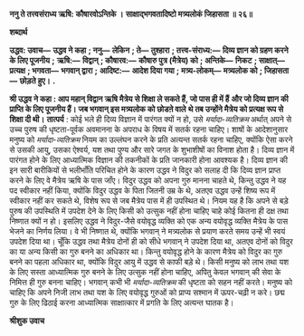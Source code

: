 **ननु ते तत्त्वसंराध्य ऋषि: कौषारवोऽन्तिके ।** **साक्षाद्भगवतादिष्टो मत्र्यलोकं जिहासता ॥ २६॥** 

**शब्दार्थ** 

**उद्धव: उवाच—** **उद्धव ने कहा** **; ननु—** **लेकिन** **; ते—** **तुश्हारा** **; तत्त्व-संराध्य:—** **दिव्य ज्ञान को ग्रहण करने के लिए पूजनीय** **;** **ऋषि:—** **विद्वान्** **; कौषारव:—** **कौषारु पुत्र (मैत्रेय) को** **; अन्तिके—** **निकट** **; साक्षात्—** **प्रत्यक्ष** **; भगवता—** **भगवान् द्वारा** **;** **आदिष्ट:—** **आदेश दिया गया** **; मत्र्य-लोकम्—** **मत्र्यलोक को** **; जिहासता—** **छोड़ते हुए।** **.** 

**श्री उद्धव ने कहा : आप महान् विद्वान ऋषि मैत्रेय से शिक्षा ले सकते हैं, जो पास ही में हैं** **और जो दिव्य ज्ञान की प्राप्ति के लिए पूजनीय हैं। जब भगवान् इस मत्र्यलोक को छोडऩे वाले** **थे तब उन्होंने मैत्रेय को प्रत्यक्ष रूप से शिक्षा दी थी।** **तात्पर्य** : कोई भले ही दिव्य विज्ञान में पारंगत क्यों न हो, उसे *मर्यादा-व्यतिक्रम* अर्थात् अपने से उच्च पुरुष की धृष्टता-पूर्वक अवमानना के अपराध के विषय में सतर्क रहना चाहिए। शाषों के आदेशानुसार मनुष्य को *मर्यादा-व्यतिक्रम* नियम का उल्लंघन करने के प्रति अत्यन्त सतर्क रहना चाहिए, क्योंकि ऐसा करने से उसकी आयु, उसका ऐश्वर्य, यश तथा पुण्य और सारे जगत के शुभाशीषों का विनाश होता है। दिव्य ज्ञान में पारंगत होने के लिए आध्यात्मिक विज्ञान की तकनीकों के प्रति जानकारी होना आवश्यक है। दिव्य ज्ञान की इन सारी बारीकियों से भलीभाँति परिचित होने के कारण उद्धव ने विदुर को सलाह दी कि दिव्य ज्ञान प्राप्त करने के लिए वे मैत्रेय ऋषि के पास जाँए। विदुर उद्धव को अपना गुरु मानना चाहते थे, किन्तु उद्धव ने यह पद स्वीकार नहीं किया, क्योंकि विदुर उद्धव के पिता जितनी उम्र के थे, अतएव उद्धव उन्हें शिष्य रूप में स्वीकार नहीं कर सकते थे, विशेष रूप से जब मैत्रेय पास में ही उपस्थित थे। नियम यह है कि अपने से बड़े पुरुष की उपस्थिति में उपदेश देने के लिए किसी को उत्सुक नहीं होना चाहिए चाहे कोई कितना ही दक्ष तथा निष्णात क्यों न हो। इसलिए उद्धव ने विदुर-जैसे वयोवृद्ध व्यक्ति को एक अन्य वयोवृद्ध व्यक्ति मैत्रेय के पास भेजने का निर्णय लिया। वे भी निष्णात थे, क्योंकि भगवान् ने मत्र्यलोक से प्रयाण करते समय उन्हें भी स्वयं उपदेश दिया था। चूँकि उद्धव तथा मैत्रेय दोनों ही को सीधे भगवान् ने उपदेश दिया था, अतएव दोनों को विदुर का या अन्य किसी का गुरु बनने का अधिकार था। किन्तु वयोवृद्ध होने के कारण मैत्रेय को विदुर का गुरु बनने का पहला अधिकार था, क्योंकि विदुर आयु में उद्धव से काफी बड़े थे। किसी मनुष्य को लाभ तथा यश के लिए सस्ता आध्यात्मिक गुरु बनने के लिए उत्सुक नहीं होना चाहिए, अपितु केवल भगवान् की सेवा के निमित्त ही गुरु बनना चाहिए। भगवान् कभी भी *मर्यादा-व्यतिक्रम*  की धृष्टता को सहन नहीं करते। मनुष्य को चाहिए कि अपने निजी लाभ तथा यश के लिए वयोवृद्ध गुरुओं को प्राप्य सश्मान में ऊपर-चढ़ी न करे। छद्म गुरु के लिए ढिठाई करना आध्यात्मिक साक्षात्कार में प्रगति के लिए अत्यन्त घातक है।  

**श्रीशुक उवाच** 